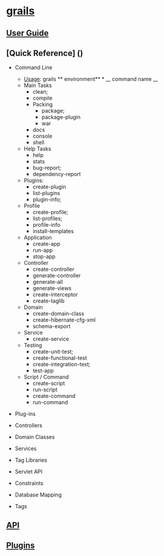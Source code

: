 [grails](http://www.grails.org/)
=======

## [User Guide](http://docs.grails.org/latest/guide/single.html)
## [Quick Reference] ()
 - Command Line
     * [Usage](http://docs.grails.org/latest/ref/Command%20Line/Usage.html):  grails ** environment** \* __ command name __
     * Main Tasks
         * clean;
         * compile 
         * Packing
              * package;
              * package-plugin
              * war
         * docs
         * console
         * shell
     * Help Tasks   
         * help
         * stats
         * bug-report;
         * dependency-report       
     * Plugins:
         * create-plugin
         * list-plugins
         * plugin-info; 
     * Profile
         * create-profile; 
         * list-profiles; 
         * profile-info
         * install-templates
     * Application
         * create-app
         * run-app
         * stop-app
     * Controller
         * create-controller 
         * generate-controller
         * generate-all
         * generate-views
         * create-interceptor
         * create-taglib
     * Domain
         * create-domain-class
         * create-hibernate-cfg-xml
         * schema-export        
     * Service
         * create-service
     * Testing
         * create-unit-test; 
         * create-functional-test
         * create-integration-test; 
         * test-app
     * Script / Command
         * create-script
         * run-script
         * create-command
         * run-command
        
 - Plug-ins
 - Controllers
 - Domain Classes
 - Services
 - Tag Libraries
 
 - Servlet API
 - Constraints
 - Database Mapping
 - Tags
 
## [API]()
## [Plugins]()


